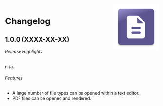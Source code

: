 <img src="docs/img/icon.png" height="150" align="right">

# Changelog

## 1.0.0 (XXXX-XX-XX)
###### Release Highlights
n./a.

###### Features
* A large number of file types can be opened within a text editor.
* PDF files can be opened and rendered.
